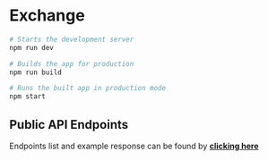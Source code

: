 # Exchange

```sh
# Starts the development server
npm run dev

# Builds the app for production
npm run build

# Runs the built app in production mode
npm start
```

## Public API Endpoints

Endpoints list and example response can be found by **[clicking here](https://github.com/SiriusFinance/Exchange/blob/main/endpoints.md)**
